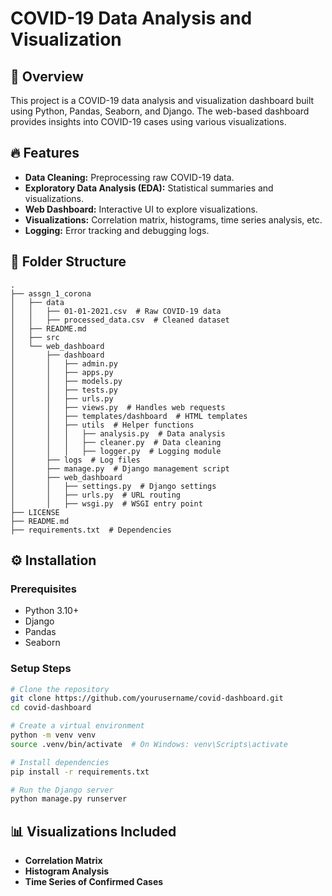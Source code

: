 # COVID-19 Data Analysis and Visualization

## 📌 Overview
This project is a COVID-19 data analysis and visualization dashboard built using Python, Pandas, Seaborn, and Django. The web-based dashboard provides insights into COVID-19 cases using various visualizations.

## 🔥 Features
- **Data Cleaning:** Preprocessing raw COVID-19 data.
- **Exploratory Data Analysis (EDA):** Statistical summaries and visualizations.
- **Web Dashboard:** Interactive UI to explore visualizations.
- **Visualizations:** Correlation matrix, histograms, time series analysis, etc.
- **Logging:** Error tracking and debugging logs.

## 📂 Folder Structure
```
.
├── assgn_1_corona
│   ├── data
│   │   ├── 01-01-2021.csv  # Raw COVID-19 data
│   │   ├── processed_data.csv  # Cleaned dataset
│   ├── README.md
│   ├── src
│   └── web_dashboard
│       ├── dashboard
│       │   ├── admin.py
│       │   ├── apps.py
│       │   ├── models.py
│       │   ├── tests.py
│       │   ├── urls.py
│       │   ├── views.py  # Handles web requests
│       │   ├── templates/dashboard  # HTML templates
│       │   ├── utils  # Helper functions
│       │   │   ├── analysis.py  # Data analysis
│       │   │   ├── cleaner.py  # Data cleaning
│       │   │   ├── logger.py  # Logging module
│       ├── logs  # Log files
│       ├── manage.py  # Django management script
│       ├── web_dashboard
│       │   ├── settings.py  # Django settings
│       │   ├── urls.py  # URL routing
│       │   ├── wsgi.py  # WSGI entry point
├── LICENSE
├── README.md
├── requirements.txt  # Dependencies
```

## ⚙️ Installation
### Prerequisites
- Python 3.10+
- Django
- Pandas
- Seaborn

### Setup Steps
```sh
# Clone the repository
git clone https://github.com/yourusername/covid-dashboard.git
cd covid-dashboard

# Create a virtual environment
python -m venv venv
source .venv/bin/activate  # On Windows: venv\Scripts\activate

# Install dependencies
pip install -r requirements.txt

# Run the Django server
python manage.py runserver
```

## 📊 Visualizations Included
- **Correlation Matrix**
- **Histogram Analysis**
- **Time Series of Confirmed Cases**